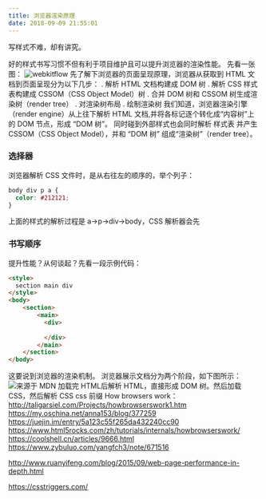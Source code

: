 ```yaml
---
title: 浏览器渲染原理
date: 2018-09-09 21:55:01
---
```

写样式不难，却有讲究。
<!-- more-->
好的样式书写习惯不但有利于项目维护且可以提升浏览器的渲染性能。
先看一张图：
![webkitflow]( 7xopm5.com1.z0.glb.clouddn.com/2018/05/12/1f244e42b4eda15df5bc2b2cd883e62a.png "webkitflow")
先了解下浏览器的页面呈现原理，浏览器从获取到 HTML 文档到页面呈现分为以下几步：
. 解析 HTML 文档构建成 DOM 树
. 解析 CSS 样式表构建成 CSSOM（CSS Object Model）树
. 合并 DOM 树和 CSSOM 树生成渲染树（render tree）
. 对渲染树布局
. 绘制渲染树
我们知道，浏览器渲染引擎（render engine）从上往下解析 HTML 文档,并将各标记逐个转化成“内容树”上的 DOM 节点，形成 “DOM 树”。 同时碰到外部样式也会同时解析 样式表 并产生 CSSOM（CSS Object Model），并和 “DOM 树” 组成“渲染树”（render tree）。
### 选择器
浏览器解析 CSS 文件时，是从右往左的顺序的，举个列子：
 
```css
body div p a {
  color: #212121;
}
```
上面的样式的解析过程是 a->p->div->body，CSS 解析器会先



### 书写顺序

提升性能？从何谈起？先看一段示例代码：

```html
<style>
  section main div 
</style>
<body>
    <section>
        <main>
          <div>
            
          </div>
        </main>
    </section>
</body>


```
这要说到浏览器的渲染机制。
浏览器展示文档分为两个阶段，如下图所示：
![来源于 MDN]( 7xopm5.com1.z0.glb.clouddn.com/2018/05/12/b39e6dfee88edf46540e2f715faebdd1.svg "来源于 MDN")
加载完 HTML后解析 HTML，直接形成 DOM 树。然后加载 CSS，然后解析 CSS
css 前缀
How browsers work：http://taligarsiel.com/Projects/howbrowserswork1.htm
https://my.oschina.net/anna153/blog/377259
https://juejin.im/entry/5a123c55f265da432240cc90
https://www.html5rocks.com/zh/tutorials/internals/howbrowserswork/
https://coolshell.cn/articles/9666.html
https://www.zybuluo.com/yangfch3/note/671516


http://www.ruanyifeng.com/blog/2015/09/web-page-performance-in-depth.html


https://csstriggers.com/